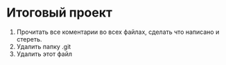 # Итоговый проект

1. Прочитать все коментарии во всех файлах, сделать что написано и стереть.
2. Удалить папку .git
2. Удалить этот файл
